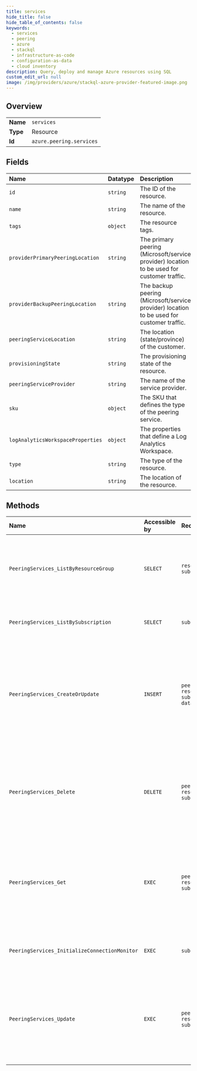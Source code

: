 ```yaml
---
title: services
hide_title: false
hide_table_of_contents: false
keywords:
  - services
  - peering
  - azure    
  - stackql
  - infrastructure-as-code
  - configuration-as-data
  - cloud inventory
description: Query, deploy and manage Azure resources using SQL
custom_edit_url: null
image: /img/providers/azure/stackql-azure-provider-featured-image.png
---
```

  
    

## Overview
<table><tbody>
<tr><td><b>Name</b></td><td><code>services</code></td></tr>
<tr><td><b>Type</b></td><td>Resource</td></tr>
<tr><td><b>Id</b></td><td><code>azure.peering.services</code></td></tr>
</tbody></table>

## Fields
| Name | Datatype | Description |
|:-----|:---------|:------------|
| `id` | `string` | The ID of the resource. |
| `name` | `string` | The name of the resource. |
| `tags` | `object` | The resource tags. |
| `providerPrimaryPeeringLocation` | `string` | The primary peering (Microsoft/service provider) location to be used for customer traffic. |
| `providerBackupPeeringLocation` | `string` | The backup peering (Microsoft/service provider) location to be used for customer traffic. |
| `peeringServiceLocation` | `string` | The location (state/province) of the customer. |
| `provisioningState` | `string` | The provisioning state of the resource. |
| `peeringServiceProvider` | `string` | The name of the service provider. |
| `sku` | `object` | The SKU that defines the type of the peering service. |
| `logAnalyticsWorkspaceProperties` | `object` | The properties that define a Log Analytics Workspace. |
| `type` | `string` | The type of the resource. |
| `location` | `string` | The location of the resource. |
## Methods
| Name | Accessible by | Required Params | Description |
|:-----|:--------------|:----------------|:------------|
| `PeeringServices_ListByResourceGroup` | `SELECT` | `resourceGroupName, subscriptionId` | Lists all of the peering services under the given subscription and resource group. |
| `PeeringServices_ListBySubscription` | `SELECT` | `subscriptionId` | Lists all of the peerings under the given subscription. |
| `PeeringServices_CreateOrUpdate` | `INSERT` | `peeringServiceName, resourceGroupName, subscriptionId, data__location` | Creates a new peering service or updates an existing peering with the specified name under the given subscription and resource group. |
| `PeeringServices_Delete` | `DELETE` | `peeringServiceName, resourceGroupName, subscriptionId` | Deletes an existing peering service with the specified name under the given subscription and resource group. |
| `PeeringServices_Get` | `EXEC` | `peeringServiceName, resourceGroupName, subscriptionId` | Gets an existing peering service with the specified name under the given subscription and resource group. |
| `PeeringServices_InitializeConnectionMonitor` | `EXEC` | `subscriptionId` | Initialize Peering Service for Connection Monitor functionality |
| `PeeringServices_Update` | `EXEC` | `peeringServiceName, resourceGroupName, subscriptionId` | Updates tags for a peering service with the specified name under the given subscription and resource group. |
